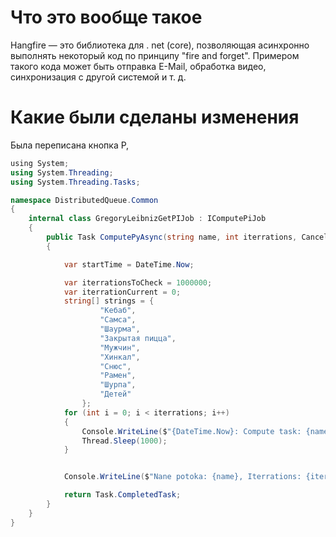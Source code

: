 # Что это вообще такое
Hangfire — это библиотека для . net (core), позволяющая асинхронно выполнять некоторый код по принципу "fire and forget". Примером такого кода может быть отправка E-Mail, обработка видео, синхронизация с другой системой и т. д.
# Какие были сделаны изменения
Была переписана кнопка Р, 
```C#
﻿using System;
using System.Threading;
using System.Threading.Tasks;

namespace DistributedQueue.Common
{
    internal class GregoryLeibnizGetPIJob : IComputePiJob
    {
        public Task ComputePyAsync(string name, int iterrations, CancellationToken token)
        {

            var startTime = DateTime.Now;

            var iterrationsToCheck = 1000000;
            var iterrationCurrent = 0;
            string[] strings = {
                    "Кебаб",
                    "Самса",
                    "Шаурма",
                    "Закрытая пицца",
                    "Мужчин",
                    "Хинкал",
                    "Снюс",
                    "Рамен",
                    "Шурпа",
                    "Детей"
                };
            for (int i = 0; i < iterrations; i++)
            {
                Console.WriteLine($"{DateTime.Now}: Compute task: {name} Он думает, что шовкет любит -> {strings[i%10]}");
                Thread.Sleep(1000);
            }


            Console.WriteLine($"Nane potoka: {name}, Iterrations: {iterrations}");

            return Task.CompletedTask;
        }
    }
}
```
